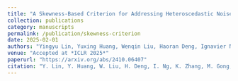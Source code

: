 ```yaml
---
title: "A Skewness-Based Criterion for Addressing Heteroscedastic Noise in Causal Discovery"
collection: publications
category: manuscripts 
permalink: /publication/skewness-criterion
date: 2025-02-01           
authors: "Yingyu Lin, Yuxing Huang, Wenqin Liu, Haoran Deng, Ignavier Ng, Kun Zhang, Mingming Gong, Yian Ma, Biwei Huang"
venue: "Accepted at *ICLR 2025*"
paperurl: "https://arxiv.org/abs/2410.06407"
citation: "Y. Lin, Y. Huang, W. Liu, H. Deng, I. Ng, K. Zhang, M. Gong, Y. Ma, B. Huang (2025). *A Skewness-Based Criterion for Addressing Heteroscedastic Noise in Causal Discovery*. ICLR 2025."
---
```

